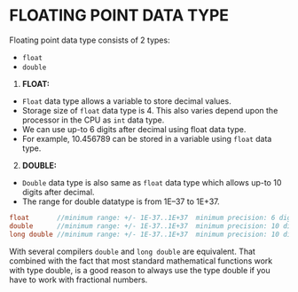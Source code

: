 # FLOATING POINT DATA TYPE
Floating point data type consists of 2 types:
- `float`
- `double`
1. **FLOAT:**
- `Float` data type allows a variable to store decimal values.
- Storage size of `float` data type is 4. This also varies depend upon the processor in the CPU as `int` data type.
- We can use up-to 6 digits after decimal using float data type.
- For example, 10.456789 can be stored in a variable using `float` data type.

2. **DOUBLE:**
- `Double` data type is also same as `float` data type which allows up-to 10 digits after decimal.
- The range for double datatype is from 1E–37 to 1E+37.
```c
float       //minimum range: +/- 1E-37..1E+37  minimum precision: 6 digits
double      //minimum range: +/- 1E-37..1E+37  minimum precision: 10 digits
long double //minimum range: +/- 1E-37..1E+37  minimum precision: 10 digits
```
With several compilers `double` and `long double` are equivalent. 
That combined with the fact that most standard mathematical functions work with type double, is a good reason to always use the type double if you have to work with fractional numbers.
